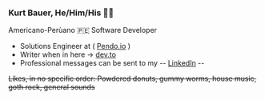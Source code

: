 ### Kurt Bauer, He/Him/His 👋🏽
Americano-Perùano 🇵🇪 Software Developer

- Solutions Engineer at ( [Pendo.io](https://www.pendo.io/) )
- Writer when in here -> [dev.to](https://dev.to/krtb)
- Professional messages can be sent to my -- [LinkedIn](https://www.linkedin.com/in/kurt-bauer/) --

~~Likes, in no specific order: Powdered donuts, gummy worms, house music, goth rock, general sounds~~

<!--
**krtb/krtb** is a ✨ _special_ ✨ repository because its `README.md` (this file) appears on your GitHub profile.

Here are some ideas to get you started:

- 🔭 I’m currently working on ...
- 🌱 I’m currently learning ...
- 👯 I’m looking to collaborate on ...
- 🤔 I’m looking for help with ...
- 💬 Ask me about ...
- 📫 How to reach me: ...
- 😄 Pronouns: ...
- ⚡ Fun fact: ...
-->
